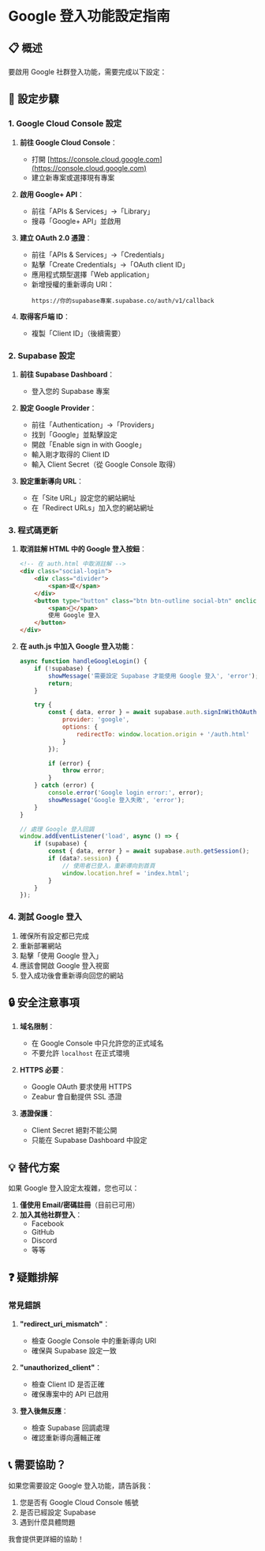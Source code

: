 # Google 登入功能設定指南

## 📋 概述

要啟用 Google 社群登入功能，需要完成以下設定：

## 🔧 設定步驟

### 1. Google Cloud Console 設定

1. **前往 Google Cloud Console**：
   - 打開 [https://console.cloud.google.com](https://console.cloud.google.com)
   - 建立新專案或選擇現有專案

2. **啟用 Google+ API**：
   - 前往「APIs & Services」→「Library」
   - 搜尋「Google+ API」並啟用

3. **建立 OAuth 2.0 憑證**：
   - 前往「APIs & Services」→「Credentials」
   - 點擊「Create Credentials」→「OAuth client ID」
   - 應用程式類型選擇「Web application」
   - 新增授權的重新導向 URI：
     ```
     https://你的supabase專案.supabase.co/auth/v1/callback
     ```

4. **取得客戶端 ID**：
   - 複製「Client ID」（後續需要）

### 2. Supabase 設定

1. **前往 Supabase Dashboard**：
   - 登入您的 Supabase 專案

2. **設定 Google Provider**：
   - 前往「Authentication」→「Providers」
   - 找到「Google」並點擊設定
   - 開啟「Enable sign in with Google」
   - 輸入剛才取得的 Client ID
   - 輸入 Client Secret（從 Google Console 取得）

3. **設定重新導向 URL**：
   - 在「Site URL」設定您的網站網址
   - 在「Redirect URLs」加入您的網站網址

### 3. 程式碼更新

1. **取消註解 HTML 中的 Google 登入按鈕**：
   ```html
   <!-- 在 auth.html 中取消註解 -->
   <div class="social-login">
       <div class="divider">
           <span>或</span>
       </div>
       <button type="button" class="btn btn-outline social-btn" onclick="handleGoogleLogin()">
           <span>📧</span>
           使用 Google 登入
       </button>
   </div>
   ```

2. **在 auth.js 中加入 Google 登入功能**：
   ```javascript
   async function handleGoogleLogin() {
       if (!supabase) {
           showMessage('需要設定 Supabase 才能使用 Google 登入', 'error');
           return;
       }

       try {
           const { data, error } = await supabase.auth.signInWithOAuth({
               provider: 'google',
               options: {
                   redirectTo: window.location.origin + '/auth.html'
               }
           });

           if (error) {
               throw error;
           }
       } catch (error) {
           console.error('Google login error:', error);
           showMessage('Google 登入失敗', 'error');
       }
   }

   // 處理 Google 登入回調
   window.addEventListener('load', async () => {
       if (supabase) {
           const { data, error } = await supabase.auth.getSession();
           if (data?.session) {
               // 使用者已登入，重新導向到首頁
               window.location.href = 'index.html';
           }
       }
   });
   ```

### 4. 測試 Google 登入

1. 確保所有設定都已完成
2. 重新部署網站
3. 點擊「使用 Google 登入」
4. 應該會開啟 Google 登入視窗
5. 登入成功後會重新導向回您的網站

## 🔒 安全注意事項

1. **域名限制**：
   - 在 Google Console 中只允許您的正式域名
   - 不要允許 `localhost` 在正式環境

2. **HTTPS 必要**：
   - Google OAuth 要求使用 HTTPS
   - Zeabur 會自動提供 SSL 憑證

3. **憑證保護**：
   - Client Secret 絕對不能公開
   - 只能在 Supabase Dashboard 中設定

## 💡 替代方案

如果 Google 登入設定太複雜，您也可以：

1. **僅使用 Email/密碼註冊**（目前已可用）
2. **加入其他社群登入**：
   - Facebook
   - GitHub
   - Discord
   - 等等

## ❓ 疑難排解

### 常見錯誤

1. **"redirect_uri_mismatch"**：
   - 檢查 Google Console 中的重新導向 URI
   - 確保與 Supabase 設定一致

2. **"unauthorized_client"**：
   - 檢查 Client ID 是否正確
   - 確保專案中的 API 已啟用

3. **登入後無反應**：
   - 檢查 Supabase 回調處理
   - 確認重新導向邏輯正確

## 📞 需要協助？

如果您需要設定 Google 登入功能，請告訴我：
1. 您是否有 Google Cloud Console 帳號
2. 是否已經設定 Supabase
3. 遇到什麼具體問題

我會提供更詳細的協助！